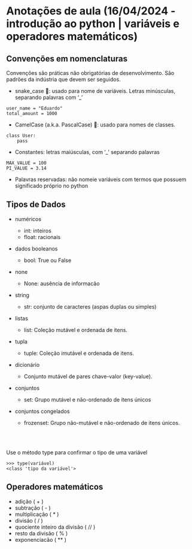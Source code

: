 # Anotações de aula (16/04/2024 - introdução ao python | variáveis e operadores matemáticos)
## Convenções em nomenclaturas

Convenções são práticas não obrigatórias de
desenvolvimento. São padrões da indústria que devem ser
seguidos.

- snake_case 🐍: usado para nome de variáveis. Letras minúsculas, separando palavras com ‘_’

````
user_name = "Eduardo"
total_amount = 1000
````

- CamelCase (a.k.a. PascalCase) 🐫: usado para nomes de classes.

````
class User:
    pass
````

- Constantes: letras maiúsculas, com ‘_’ separando palavras

````
MAX_VALUE = 100
PI_VALUE = 3.14
````

- Palavras reservadas: não nomeie variáveis com termos que possuem significado próprio no python


## Tipos de Dados


- numéricos
    - int: inteiros
    - float: racionais

- dados booleanos
    - bool: True ou False

- none 
    - None: ausência de informacão

- string
    - str: conjunto de caracteres (aspas duplas ou simples)

- listas
    - list: Coleção mutável e ordenada de itens.

- tupla
    - tuple: Coleção imutável e ordenada de itens.

- dicionário
    - Conjunto mutável de pares chave-valor (key-value).

- conjuntos
    - set: Grupo mutável e não-ordenado de itens únicos

- conjuntos congelados
    - frozenset: Grupo não-mutável e não-ordenado de itens únicos.

<br><br>

Use o método type para confirmar o tipo de uma
variável

````
>>> type(variável)
<class 'tipo da variável'>
````

## Operadores matemáticos

- adição ( + )
- subtração ( - )
- multiplicação ( * )
- divisáo ( / )
- quociente inteiro da divisão ( // )
- resto da divisão ( % )
- exponenciacão ( ** )
